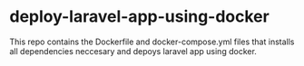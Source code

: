 # deploy-laravel-app-using-docker

This repo contains the Dockerfile and docker-compose.yml files that installs all dependencies neccesary and depoys laravel app using docker. 
